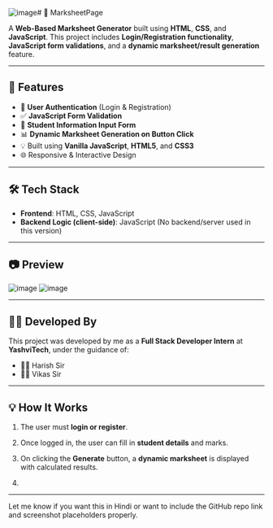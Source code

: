 ![image](https://github.com/user-attachments/assets/818e7423-7557-40ce-b974-c750658281bc)# 📑 MarksheetPage

A **Web-Based Marksheet Generator** built using **HTML**, **CSS**, and **JavaScript**. This project includes **Login/Registration functionality**, **JavaScript form validations**, and a **dynamic marksheet/result generation** feature.

---

## 🚀 Features

- 🔐 **User Authentication** (Login & Registration)
- ✅ **JavaScript Form Validation**
- 🧾 **Student Information Input Form**
- 📊 **Dynamic Marksheet Generation on Button Click**
- 💡 Built using **Vanilla JavaScript**, **HTML5**, and **CSS3**
- 🌐 Responsive & Interactive Design

---

## 🛠 Tech Stack

- **Frontend**: HTML, CSS, JavaScript
- **Backend Logic (client-side)**: JavaScript (No backend/server used in this version)

---

## 📷 Preview
![image](https://github.com/user-attachments/assets/52108072-fc22-40f0-8bbb-96e7aadb49bc)
![image](https://github.com/user-attachments/assets/a2fd84be-58a1-40b3-9075-287c65077c01)

---

## 🧑‍💻 Developed By

This project was developed by me as a **Full Stack Developer Intern** at **YashviTech**, under the guidance of:

- 👨‍🏫 Harish Sir  
- 👨‍💼 Vikas Sir

---

## 💡 How It Works

1. The user must **login or register**.
2. Once logged in, the user can fill in **student details** and marks.
3. On clicking the **Generate** button, a **dynamic marksheet** is displayed with calculated results.

4. 
---

Let me know if you want this in Hindi or want to include the GitHub repo link and screenshot placeholders properly.



